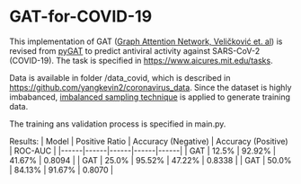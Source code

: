 # GAT-for-COVID-19
This implementation of GAT ([Graph Attention Network, Veličković et. al](https://arxiv.org/abs/1710.10903)) is revised from [pyGAT](https://github.com/Diego999/pyGAT) to predict antiviral activity against SARS-CoV-2 (COVID-19). The task is specified in https://www.aicures.mit.edu/tasks.

Data is available in folder /data_covid, which is described in https://github.com/yangkevin2/coronavirus_data. Since the dataset is highly imbabanced, [imbalanced sampling technique](https://github.com/ufoym/imbalanced-dataset-sampler) is applied to generate training data.

The training ans validation process is specified in main.py.

Results:
| Model | Positive Ratio | Accuracy (Negative) | Accuracy (Positive) | ROC-AUC |
|------|------|------|------|------|
| GAT | 12.5% | 92.92% | 41.67% | 0.8094 |
| GAT | 25.0% | 95.52% | 47.22% | 0.8338 |
| GAT | 50.0% | 84.13% | 91.67% | 0.8070 |
